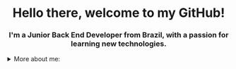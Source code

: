 <div align="center">
  <h1>Hello there, welcome to my GitHub!</h1>
</div>

<div align="center">
  <h3>I'm a Junior Back End Developer from Brazil, with a passion for learning new technologies.</h3>
</div>

<details>
  <summary>
    More about me:
  </summary>

## My skills:
#### Coding:
  - **C**
  - **C++**
  - **HTML, CSS**
  - **Java**
  - **Python (Django)**

#### Languages:
| Language    | Proficiency |
| ----------- | ----------- |
| English     | Bilingual   |
| Portuguese  | Native      |
| Spanish     | Basic       |

## Currently Developing:
I'm developing the [Python Essentials](https://github.com/mateuszcalderon/python-essentials) tutorial, a guide to improve my Python skills while helping others learn or review Python coding basics.

## Find me:
  - [GitHub](https://github.com/mateuszcalderon)
  - [Instagram](https://www.instagram.com/mateuszcalderon/)
  - [LinkedIn](https://www.linkedin.com/in/mateuszcalderonreis/)

<blockquote>
  "It's not who I am underneath, but what I do that defines me." - Batman🦇
</blockquote>

</details>
